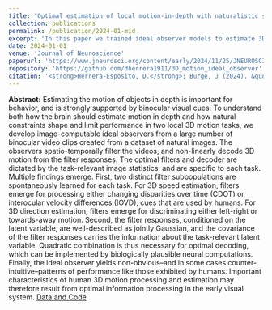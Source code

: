 ```yaml
---
title: "Optimal estimation of local motion-in-depth with naturalistic stimuli"
collection: publications
permalink: /publication/2024-01-mid
excerpt: 'In this paper we trained ideal observer models to estimate 3D motion from naturalistic binocular video clips. We show that the resulting ideal observer exhibit non-obvious behaviors that are similar to those reported in human psychophysics.'
date: 2024-01-01
venue: 'Journal of Neuroscience'
paperurl: 'https://www.jneurosci.org/content/early/2024/11/25/JNEUROSCI.0490-24.2024.abstract'
repository: 'https://github.com/dherrera1911/3D_motion_ideal_observer'
citation: '<strong>Herrera-Esposito, D.</strong>; Burge, J (2024). &quot;Optimal estimation of local motion-in-depth with naturalistic stimuli&quot; <i>Journal of Neuroscience</i>.'
---
```


**Abstract:** Estimating the motion of objects in depth is important for behavior, and is strongly supported by binocular visual cues. To understand both how the brain should estimate motion in depth and how natural constraints shape and limit performance in two local 3D motion tasks, we develop image-computable ideal observers from a large number of binocular video clips created from a dataset of natural images. The observers spatio-temporally filter the videos, and non-linearly decode 3D motion from the filter responses. The optimal filters and decoder are dictated by the task-relevant image statistics, and are specific to each task. Multiple findings emerge. First, two distinct filter subpopulations are spontaneously learned for each task. For 3D speed estimation, filters emerge for processing either changing disparities over time (CDOT) or interocular velocity differences (IOVD), cues that are used by humans. For 3D direction estimation, filters emerge for discriminating either left-right or towards-away motion. Second, the filter responses, conditioned on the latent variable, are well-described as jointly Gaussian, and the covariance of the filter responses carries the information about the task-relevant latent variable. Quadratic combination is thus necessary for optimal decoding, which can be implemented by biologically plausible neural computations. Finally, the ideal observer yields non-obvious–and in some cases counter-intuitive–patterns of performance like those exhibited by humans. Important characteristics of human 3D motion processing and estimation may therefore result from optimal information processing in the early visual system. [Data and Code](https://github.com/dherrera1911/3D_motion_ideal_observer)
